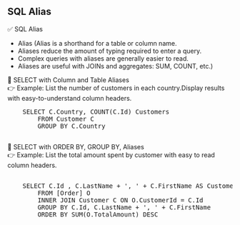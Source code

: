 ## SQL Alias
✅ SQL Alias

 * Alias (Alias is a shorthand for a table or column name.
 * Aliases reduce the amount of typing required to enter a query.
 * Complex queries with aliases are generally easier to read.
 * Aliases are useful with JOINs and aggregates: SUM, COUNT, etc.) <br>

🔷 SELECT with Column and Table Aliases <br> 
👉 Example: List the number of customers in each country.Display results with easy-to-understand column headers. 
<pre>
    SELECT C.Country, COUNT(C.Id) Customers 
		FROM Customer C
		GROUP BY C.Country
 </pre>
🔷 SELECT with ORDER BY, GROUP BY, Aliases <br>
👉 Example: List the total amount spent by customer with easy to read column headers.	
<pre>	
    SELECT C.Id , C.LastName + ', ' + C.FirstName AS Customer, SUM(O.TotalAmount) 'Total Spent'
		FROM [Order] O 
		INNER JOIN Customer C ON O.CustomerId = C.Id
		GROUP BY C.Id, C.LastName + ', ' + C.FirstName
		ORDER BY SUM(O.TotalAmount) DESC
</pre>
